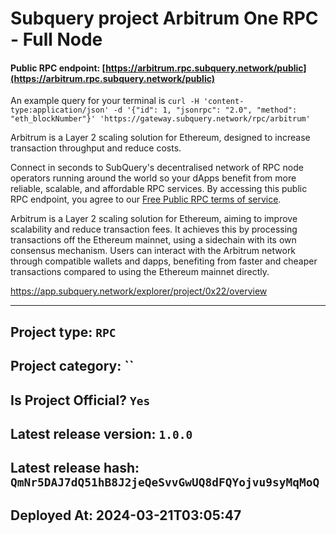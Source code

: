 # Subquery project Arbitrum One RPC - Full Node
####  Public RPC endpoint: [https://arbitrum.rpc.subquery.network/public](https://arbitrum.rpc.subquery.network/public)

An example query for your terminal is `curl -H 'content-type:application/json' -d '{"id": 1, "jsonrpc": "2.0", "method": "eth_blockNumber"}' 'https://gateway.subquery.network/rpc/arbitrum'`

Arbitrum is a Layer 2 scaling solution for Ethereum, designed to increase transaction throughput and reduce costs.

Connect in seconds to SubQuery's decentralised network of RPC node operators running around the world so your dApps benefit from more reliable, scalable, and affordable RPC services. By accessing this public RPC endpoint, you agree to our [Free Public RPC terms of service](https://subquery.foundation/public-rpc-terms).

Arbitrum is a Layer 2 scaling solution for Ethereum, aiming to improve scalability and reduce transaction fees. It achieves this by processing transactions off the Ethereum mainnet, using a sidechain with its own consensus mechanism. Users can interact with the Arbitrum network through compatible wallets and dapps, benefiting from faster and cheaper transactions compared to using the Ethereum mainnet directly.

https://app.subquery.network/explorer/project/0x22/overview
____

## Project type: `RPC`

## Project category: ``

## Is Project Official? `Yes`

## Latest release version: `1.0.0`

## Latest release hash: `QmNr5DAJ7dQ51hB8J2jeQeSvvGwUQ8dFQYojvu9syMqMoQ`

## Deployed At: 2024-03-21T03:05:47